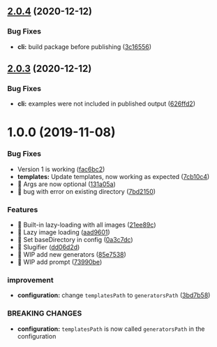 ## [2.0.4](https://github.com/seanWLawrence/hendrix/compare/v2.0.3...v2.0.4) (2020-12-12)


### Bug Fixes

* **cli:** build package before publishing ([3c16556](https://github.com/seanWLawrence/hendrix/commit/3c16556ef06a76c489788dffa7a4e9379e936475))

## [2.0.3](https://github.com/seanWLawrence/hendrix/compare/v2.0.2...v2.0.3) (2020-12-12)


### Bug Fixes

* **cli:** examples were not included in published output ([626ffd2](https://github.com/seanWLawrence/hendrix/commit/626ffd269f23995f30b97639176d206d5d694fc4))

# 1.0.0 (2019-11-08)

### Bug Fixes

* Version 1 is working ([fac6bc2](https://github.com/seanWLawrence/hendrix/commit/fac6bc239d3a3044d71e699ee66f4269e9bad746))
* **templates:** Update templates, now working as expected ([7cb10c4](https://github.com/seanWLawrence/hendrix/commit/7cb10c4abdfb4123f30d6e6ed4337e653f77b5e9))
* 🐛 Args are now optional ([131a05a](https://github.com/seanWLawrence/hendrix/commit/131a05a1a609fcd47fcf46dba7a52596425ec1c1))
* 🐛 bug with error on existing directory ([7bd2150](https://github.com/seanWLawrence/hendrix/commit/7bd21509415ca3d9cd5cf63ebf6a2d94036d2f84))


### Features

* 🎸 Built-in lazy-loading with all images ([21ee89c](https://github.com/seanWLawrence/hendrix/commit/21ee89c9cb7638526f3b55d26fe551fdfd736472))
* 🎸 Lazy image loading ([aad9601](https://github.com/seanWLawrence/hendrix/commit/aad9601ce73a45ace5a8c206ec39d0fab29e48dc))
* 🎸 Set baseDirectory in config ([0a3c7dc](https://github.com/seanWLawrence/hendrix/commit/0a3c7dc751ec43ba30294a166a3bec4ed15a45a6))
* 🎸 Slugifier ([dd06d2d](https://github.com/seanWLawrence/hendrix/commit/dd06d2d526c7ff3f655b5b542ace6f32c59269b2))
* 🎸 WIP add new generators ([85e7538](https://github.com/seanWLawrence/hendrix/commit/85e7538abac0791834ac13a208d7d9f9a728c4b1))
* 🎸 WIP add prompt ([73990be](https://github.com/seanWLawrence/hendrix/commit/73990be158324e486b3e533ddd2b4d470f2b9c6a))


### improvement

* **configuration:** change `templatesPath` to `generatorsPath` ([3bd7b58](https://github.com/seanWLawrence/hendrix/commit/3bd7b581d5d65738016dce8edd3e62505253e1d4))


### BREAKING CHANGES

* **configuration:** `templatesPath` is now called `generatorsPath` in the configuration
